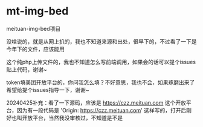 # mt-img-bed
meituan-img-bed项目

没啥说的，就是从网上扒的，我也不知道来源和出处，很早下的，不过看了一下是今年下的文件，应该能用

这个纯php上传文件的，我也不知道怎么写前端调用，如果会的话可以提个issues贴上代码，谢谢~

token填美团开放平台的，你问我怎么填？不好意思，我也不会，如果琢磨出来了希望给提个issues指导一下，谢谢~

20240425补充：看了一下源码，应该是 https://czz.meituan.com 这个开放平台，因为有一段代码是  'Origin: https://czz.meituan.com' 这样写的，打开后刚好也叫开放平台，当然我没审核过，不知道是不是
